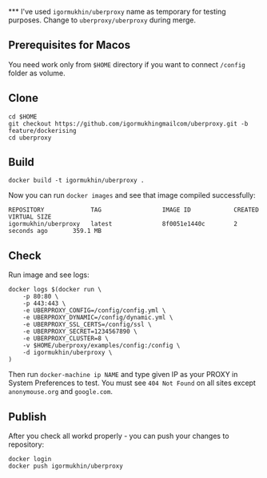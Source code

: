 *** I've used `igormukhin/uberproxy` name as temporary for testing purposes. 
Change to `uberproxy/uberproxy` during merge.

## Prerequisites for Macos

You need work only from `$HOME` directory if you want to connect `/config` folder as volume.

## Clone

```
cd $HOME
git checkout https://github.com/igormukhingmailcom/uberproxy.git -b feature/dockerising
cd uberproxy
```

## Build

```
docker build -t igormukhin/uberproxy .
```

Now you can run `docker images` and see that image compiled successfully:

```
REPOSITORY             TAG                 IMAGE ID            CREATED             VIRTUAL SIZE
igormukhin/uberproxy   latest              8f0051e1440c        2 seconds ago       359.1 MB
```

## Check

Run image and see logs:

```
docker logs $(docker run \
	-p 80:80 \
	-p 443:443 \
	-e UBERPROXY_CONFIG=/config/config.yml \
	-e UBERPROXY_DYNAMIC=/config/dynamic.yml \
	-e UBERPROXY_SSL_CERTS=/config/ssl \
	-e UBERPROXY_SECRET=1234567890 \
	-e UBERPROXY_CLUSTER=8 \
	-v $HOME/uberproxy/examples/config:/config \
	-d igormukhin/uberproxy \
)
```

Then run `docker-machine ip NAME` and type given IP as your PROXY in System Preferences to test.
You must see `404 Not Found` on all sites except `anonymouse.org` and `google.com`.

## Publish

After you check all workd properly - you can push your changes to repository:

```
docker login
docker push igormukhin/uberproxy
```